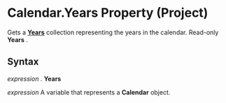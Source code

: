 
# Calendar.Years Property (Project)

Gets a  **[Years](3aa139cf-2fc2-7039-5659-8e2d833b5a4f.md)** collection representing the years in the calendar. Read-only **Years** .


## Syntax

 _expression_ . **Years**

 _expression_ A variable that represents a **Calendar** object.

